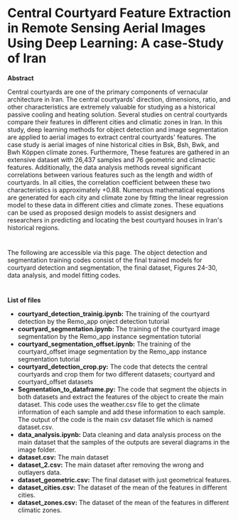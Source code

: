 # Central Courtyard Feature Extraction in Remote Sensing Aerial Images Using Deep Learning: A case-Study of Iran

**Abstract**

Central courtyards are one of the primary components of vernacular architecture in Iran. The central courtyards' direction, dimensions, ratio, and other characteristics are extremely valuable for studying as a historical passive cooling and heating solution. Several studies on central courtyards compare their features in different cities and climatic zones in Iran. In this study, deep learning methods for object detection and image segmentation are applied to aerial images to extract central courtyards' features. The case study is aerial images of nine historical cities in Bsk, Bsh, Bwk, and Bwh Köppen climate zones. Furthermore, These features are gathered in an extensive dataset with 26,437 samples and 76 geometric and climactic features. Additionally, the data analysis methods reveal significant correlations between various features such as the length and width of courtyards. In all cities, the correlation coefficient between these two characteristics is approximately +0.88. Numerous mathematical equations are generated for each city and climate zone by fitting the linear regression model to these data in different cities and climate zones. These equations can be used as proposed design models to assist designers and researchers in predicting and locating the best courtyard houses in Iran's historical regions.
#
The following are accessible via this page. The object detection and segmentation training codes consist of the final trained models for courtyard detection and segmentation, the final dataset, Figures 24-30, data analysis, and model fitting codes.
#
**List of files**

* **courtyard_detection_trainig.ipynb:** The training of the courtyard detection by the Remo_app onject detection tutorial
* **courtyard_segmentation.ipynb:** The training of the courtyard image segmentation by the Remo_app instance segmentation tutorial
* **courtyard_segmentation_offset.ipynb:**  The training of the courtyard_offset image segmentation by the Remo_app instance segmentation tutorial
* **courtyard_detection_crop.py:** The code that detects the central courtyards and crop them for two different datasets; courtyard and courtyard_offset datasets
* **Segmentation_to_dataframe.py:** The code that segment the objects in both datasets and extract the features of the object to create the main dataset. This code uses the weather.csv file to get the climate information of each sample and add these information to each sample. The output of the code is the main csv dataset file which is named dataset.csv.
* **data_analysis.ipynb:** Data cleaning and data analysis process on the main dataset that the samples of the outputs are several diagrams in the image folder.
* **dataset.csv:** The main dataset
* **dataset_2.csv:** The main dataset after removing the wrong and outlayers data.
* **dataset_geometric.csv:**  The final dataset with just geometrical features.
* **dataset_cities.csv:** The dataset of the mean of the features in different cities.
* **dataset_zones.csv:** The dataset of the mean of the features in different climatic zones.
